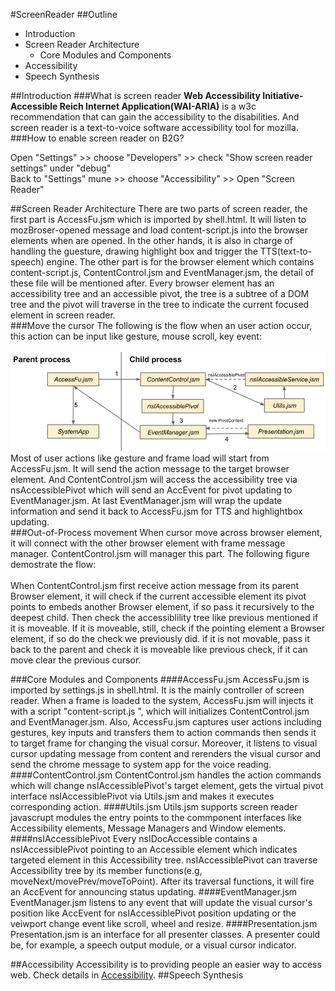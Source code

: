 #ScreenReader
##Outline
* Introduction
* Screen Reader Architecture
  * Core Modules and Components
* Accessibility
* Speech Synthesis

##Introduction
###What is screen reader
**Web Accessibility Initiative-Accessible Reich Internet Application(WAI-ARIA)** is a w3c recommendation that can gain 
the accessibility to the disabilities. And screen reader is a text-to-voice software accessibility tool for mozilla.
###How to enable screen reader on B2G?

Open "Settings" >> choose "Developers" >> check "Show screen reader settings" under "debug"<br/>
Back to "Settings" mune >> choose "Accessibility" >> Open "Screen Reader"

##Screen Reader Architecture
  There are two parts of screen reader, the first part is AccessFu.jsm which is imported by shell.html. It will listen to mozBroser-opened message and load content-script.js into the browser elements when are opened. In the other hands, it is also in charge of handling the guesture, drawing highlight box and trigger the TTS(text-to-speech) engine. The other part is for the browser element which contains content-script.js, ContentControl.jsm and EventManager.jsm, the detail of these file will be mentioned after. Every browser element has an accessibility tree and an accessible pivot, the tree is a subtree of a DOM tree and the pivot will traverse in the tree to indicate the current focused element in screen reader.<br>
###Move the cursor
The following is the flow when an user action occur, this action can be input like gesture, mouse scroll, key event:<br/><br/>
  ![Code flow](./img/codeFlow.png)<br/>
  Most of user actions like gesture and frame load will start from AccessFu.jsm. It will send the action message to the target browser element. And ContentControl.jsm will access the accessibility tree via nsAccessiblePivot which will send an AccEvent for pivot updating to EventManager.jsm. At last EventManager.jsm will wrap the update information and send it back to AccessFu.jsm for TTS and highlightbox updating.<br>
###Out-of-Process movement
  When cursor move across browser element, it will connect with the other browser element with frame message manager. ContentControl.jsm will manager this part. The following figure demostrate the flow:<br>
 <br>
  When ContentControl.jsm first receive action message from its parent Browser element, it will check if the current accessible element its pivot points to embeds another Browser element, if so pass it recursively to the deepest child. Then check the accessiblility tree like previous mentioned if it is moveable. If it is moveable, still, check if the pointing element a Browser element, if so do the check we previously did. if it is not movable, pass it back to the parent and check it is moveable like previous check, if it can move clear the previous cursor.

###Core Modules and Components
####AccessFu.jsm
  AccessFu.jsm is imported by settings.js in shell.html. It is the mainly controller of screen reader. When a frame is loaded to the system, AccessFu.jsm will injects it with a script "content-script.js ", which will initializes ContentControl.jsm and EventManager.jsm. Also, AccessFu.jsm captures user actions including gestures, key inputs and transfers them to action commands then sends it to target frame for changing the visual corsur. Moreover, it listens to visual cursor updating message from content and rerenders the visual cursor and send the chrome message to system app for the voice reading.
####ContentControl.jsm
  ContentControl.jsm handles the action commands which will change nsIAccessiblePivot's target element, gets the virtual pivot interface nsIAccessiblePivot via Utils.jsm and makes it executes corresponding action.
####Utils.jsm
  Utils.jsm supports screen reader javascrupt modules the entry points to the commponent interfaces like Accessibility elements, Message Managers and Window elements.
####nsIAccessiblePivot
  Every nsIDocAccessible contains a nsIAccessiblePivot pointing to an Accessible element which indicates targeted element in this Accessibility tree. nsIAccessiblePivot can traverse Accessibility tree by its member functions(e.g, moveNext/movePrev/moveToPoint). After its traversal functions, it will fire an AccEvent for announcing status updating.
####EventManager.jsm
  EventManager.jsm listens to any event that will update the visual cursor's position like AccEvent for nsIAccessiblePivot position updating or the veiwport change event like scroll, wheel and resize.
####Presentation.jsm
  Presentation.jsm is an interface for all presenter classes. A presenter could be, for example, a speech output module, or a visual cursor indicator.

##Accessibility
  Accessibility is to providing people an easier way to access web. Check details in [Accessibility](https://developer.mozilla.org/en-US/docs/Web/Accessibility).
##Speech Synthesis
  

